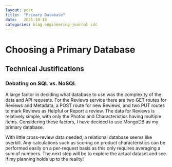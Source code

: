```yaml
---
layout: post
title:  "Primary Database"
date:   2021-10-18
categories: blog engineering-journal sdc
---
```


# Choosing a Primary Database

## Technical Justifications

### Debating on SQL vs. NoSQL

A large factor in deciding what database to use was the complexity of the data and API requests. For the Reviews service there are two GET routes for Reviews and Metadata, a POST route for new Reviews, and two PUT routes to mark Reviews as Helpful or Report a review. The data for Reviews is relatively simple, with only the Photos and Characteristics having multiple items. Considering these factors, I have decided to use MongoDB as my primary database.

With little cross-review data needed, a relational database seems like overkill. Any calculations such as scoring on product characteristics can be performed easily on a per-request basis as this only requires averaging a sum of numbers. The next step will be to explore the actual dataset and see if my planning holds up to the reality!
